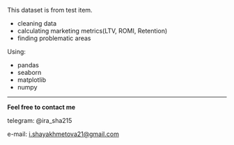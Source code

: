 This dataset is from test item.

 - cleaning data
 - calculating marketing metrics(LTV, ROMI, Retention)
 - finding problematic areas

Using:
 - pandas
 - seaborn
 - matplotlib
 - numpy

---
**Feel free to contact me**

telegram: @ira_sha215

e-mail: i.shayakhmetova21@gmail.com
